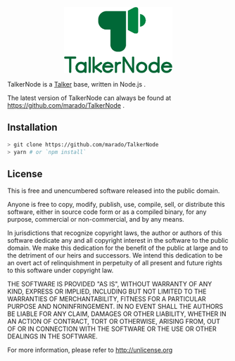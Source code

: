 <p align="center"><img src="logo/vertical.png" alt="TalkerNode" height="150px"></p>

TalkerNode is a [Talker](https://en.wikipedia.org/wiki/Talker) base, written in
Node.js .

The latest version of TalkerNode can always be found at
https://github.com/marado/TalkerNode .

## Installation

```bash
> git clone https://github.com/marado/TalkerNode
> yarn # or `npm install`
```

## License

This is free and unencumbered software released into the public domain.

Anyone is free to copy, modify, publish, use, compile, sell, or
distribute this software, either in source code form or as a compiled
binary, for any purpose, commercial or non-commercial, and by any
means.

In jurisdictions that recognize copyright laws, the author or authors
of this software dedicate any and all copyright interest in the
software to the public domain. We make this dedication for the benefit
of the public at large and to the detriment of our heirs and
successors. We intend this dedication to be an overt act of
relinquishment in perpetuity of all present and future rights to this
software under copyright law.

THE SOFTWARE IS PROVIDED "AS IS", WITHOUT WARRANTY OF ANY KIND,
EXPRESS OR IMPLIED, INCLUDING BUT NOT LIMITED TO THE WARRANTIES OF
MERCHANTABILITY, FITNESS FOR A PARTICULAR PURPOSE AND NONINFRINGEMENT.
IN NO EVENT SHALL THE AUTHORS BE LIABLE FOR ANY CLAIM, DAMAGES OR
OTHER LIABILITY, WHETHER IN AN ACTION OF CONTRACT, TORT OR OTHERWISE,
ARISING FROM, OUT OF OR IN CONNECTION WITH THE SOFTWARE OR THE USE OR
OTHER DEALINGS IN THE SOFTWARE.

For more information, please refer to <http://unlicense.org>
